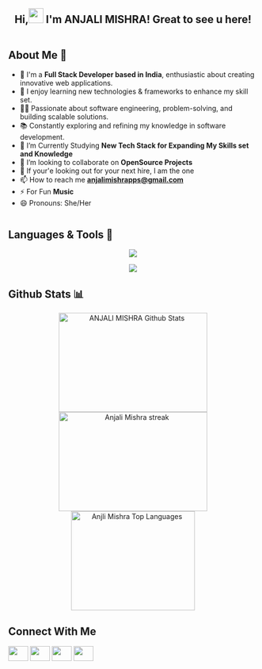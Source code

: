 <h2 align="center">Hi,<img src="https://raw.githubusercontent.com/MartinHeinz/MartinHeinz/master/wave.gif" width="30px"> I'm ANJALI MISHRA!</a> Great to see u here!</h2>
<p align="center"> <img src="https://komarev.com/ghpvc/?username=ANJIIIII&label=Profile%20views&color=0e75b6&style=flat" alt="" /> </p>

<h2> About Me 🚀 </h2>

- 💼 I'm a **Full Stack Developer based in India**, enthusiastic about creating innovative web applications.
- 📖 I enjoy learning new technologies & frameworks to enhance my skill set.
- 👨‍💻 Passionate about software engineering, problem-solving, and building scalable solutions.
- 📚 Constantly exploring and refining my knowledge in software development.
- 📘 I’m Currently Studying **New Tech Stack for Expanding My Skills set and Knowledge**
- 👯 I’m looking to collaborate on **OpenSource Projects**
- 🦝 If your'e looking out for your next hire, I am the one
- 📫 How to reach me **anjalimishrapps@gmail.com**
- ⚡ For Fun **Music**
- 😄 Pronouns: She/Her
  
<p align="center"> <img src="https://github-trophies.vercel.app/?username=ANJIIIII" alt="" style="display:flex;width:200,height:200"/</p>

<h2> Languages & Tools 🔨</h2>
<p align="center">
  <img src="https://skillicons.dev/icons?i=c,cpp,html,css,js,bootstrap,mongodb,express,react,nodejs,git,github" />
</p>
<p align="center">
  <img src="https://skillicons.dev/icons?i=ts,tailwind,npm,cloudflare,vscode,materialui,vite,postman" />
</p>

<h2> Github Stats 📊</h2>
<div style="flex" align="center">
  <img alt="ANJALI MISHRA Github Stats" src="https://github-readme-stats.vercel.app/api?username=ANJIIIII&show_icons=true&count_private=true&theme=react&hide_border=true&bg_color=0D1117" width="300" height="200"/>
  <img alt="Anjali Mishra streak" src="https://github-readme-streak-stats.herokuapp.com/?user=ANJIIIII&theme=black-ice&hide_border=true&stroke=0000&background=060A0CD0" width="300" height="200"/>
  <img alt="Anjli Mishra Top Languages" src="https://github-readme-stats.vercel.app/api/top-langs/?username=ANJIIIII&langs_count=8&count_private=true&layout=compact&theme=react&hide_border=true&bg_color=0D1117" width="250" height="200"/>
</div>

<h2> Connect With Me</h2>
<p align="left">
<a href="https://www.linkedin.com/in/anjali-mishra-60a641224/" target="blank"><img align="center" src="https://raw.githubusercontent.com/rahuldkjain/github-profile-readme-generator/master/src/images/icons/Social/linked-in-alt.svg" alt="" height="30" width="40" /></a>
<a href="https://leetcode.com/u/nance_001/" target="blank"><img align="center" src="https://raw.githubusercontent.com/rahuldkjain/github-profile-readme-generator/master/src/images/icons/Social/leet-code.svg" alt="" height="30" width="40" /></a>
<a href="https://www.codechef.com/users/nance_001" target="blank"><img align="center" src="https://user-images.githubusercontent.com/97956667/189064074-96cb1508-075e-484c-b067-ee06b3cb8dca.png" alt="" height="30" width="40" /></a>
  <a href="https://www.instagram.com/__anjiiii_.003/" target="blank"><img align="center" src="https://raw.githubusercontent.com/rahuldkjain/github-profile-readme-generator/master/src/images/icons/Social/instagram.svg" alt="" height="30" width="40" /></a>
</p>
